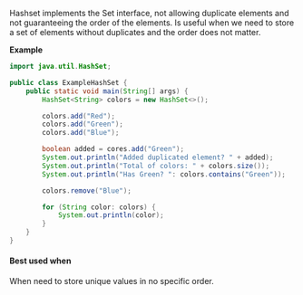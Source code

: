 Hashset implements the Set interface, not allowing duplicate elements and not guaranteeing the order of the elements. Is useful when we need to store a set of elements without duplicates and the order does not matter.

**Example**
```java
import java.util.HashSet;

public class ExampleHashSet {
	public static void main(String[] args) {
		HashSet<String> colors = new HashSet<>();

		colors.add("Red");
		colors.add("Green");
		colors.add("Blue");

		boolean added = cores.add("Green");
		System.out.println("Added duplicated element? " + added);
		System.out.println("Total of colors: " + colors.size());
		System.out.println("Has Green? ": colors.contains("Green"));

		colors.remove("Blue");

		for (String color: colors) {
			System.out.println(color);
		}
	}
}
```

#### Best used when
When need to store unique values in no specific order.
